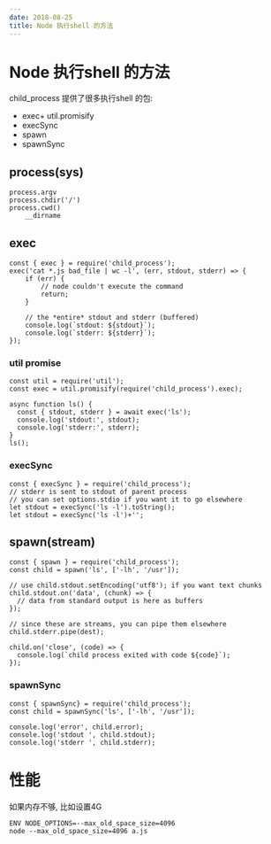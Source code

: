 ```yaml
---
date: 2018-08-25
title: Node 执行shell 的方法
---
```

# Node 执行shell 的方法
child_process 提供了很多执行shell 的包:
- exec+ util.promisify
- execSync
- spawn
- spawnSync

## process(sys)
    process.argv
    process.chdir('/')
    process.cwd()
        __dirname

## exec
    const { exec } = require('child_process');
    exec('cat *.js bad_file | wc -l', (err, stdout, stderr) => {
        if (err) {
            // node couldn't execute the command
            return;
        }

        // the *entire* stdout and stderr (buffered)
        console.log(`stdout: ${stdout}`);
        console.log(`stderr: ${stderr}`);
    });

### util promise

    const util = require('util');
    const exec = util.promisify(require('child_process').exec);

    async function ls() {
      const { stdout, stderr } = await exec('ls');
      console.log('stdout:', stdout);
      console.log('stderr:', stderr);
    }
    ls();

### execSync
    const { execSync } = require('child_process');
    // stderr is sent to stdout of parent process
    // you can set options.stdio if you want it to go elsewhere
    let stdout = execSync('ls -l').toString();
    let stdout = execSync('ls -l')+'';

## spawn(stream)

    const { spawn } = require('child_process');
    const child = spawn('ls', ['-lh', '/usr']);

    // use child.stdout.setEncoding('utf8'); if you want text chunks
    child.stdout.on('data', (chunk) => {
      // data from standard output is here as buffers
    });

    // since these are streams, you can pipe them elsewhere
    child.stderr.pipe(dest);

    child.on('close', (code) => {
      console.log(`child process exited with code ${code}`);
    });

### spawnSync
    const { spawnSync} = require('child_process');
    const child = spawnSync('ls', ['-lh', '/usr']);

    console.log('error', child.error);
    console.log('stdout ', child.stdout);
    console.log('stderr ', child.stderr);

# 性能
如果内存不够, 比如设置4G

    ENV NODE_OPTIONS=--max_old_space_size=4096
    node --max_old_space_size=4096 a.js
